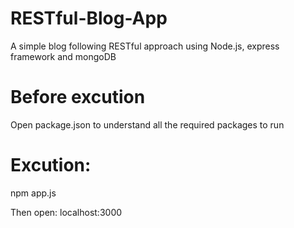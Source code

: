 # RESTful-Blog-App
A simple blog following RESTful approach using Node.js, express framework and mongoDB

# Before excution
Open package.json to understand all the required packages to run 

# Excution:
npm app.js

Then open:
localhost:3000
